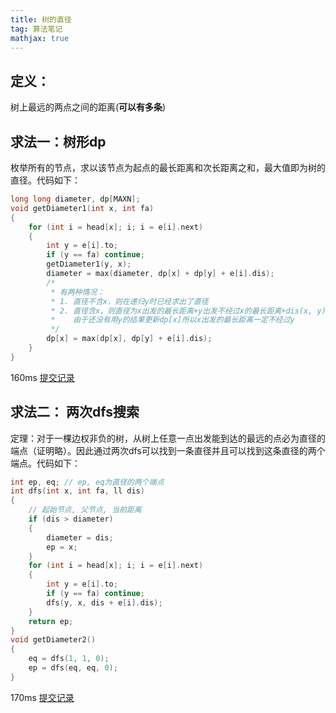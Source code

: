 ```yaml
---
title: 树的直径
tag: 算法笔记
mathjax: true
---
```

## 定义：

树上最远的两点之间的距离(**可以有多条**)

## 求法一：树形dp

枚举所有的节点，求以该节点为起点的最长距离和次长距离之和，最大值即为树的直径。代码如下：

```cpp
long long diameter, dp[MAXN];
void getDiameter1(int x, int fa)
{
    for (int i = head[x]; i; i = e[i].next)
    {
        int y = e[i].to;
        if (y == fa) continue;
        getDiameter1(y, x);
        diameter = max(diameter, dp[x] + dp[y] + e[i].dis);
        /*
         * 有两种情况：
         * 1. 直径不含x，则在递归y时已经求出了直径
         * 2. 直径含x，则直径为x出发的最长距离+y出发不经过x的最长距离+dis(x, y)
         *    由于还没有用y的结果更新dp[x]所以x出发的最长距离一定不经过y
         */
        dp[x] = max(dp[x], dp[y] + e[i].dis);
    }
}
```
160ms [提交记录](https://www.luogu.com.cn/record/147001757)

## 求法二： 两次dfs搜索
定理：对于一棵边权非负的树，从树上任意一点出发能到达的最远的点必为直径的端点（证明略）。因此通过两次dfs可以找到一条直径并且可以找到这条直径的两个端点。代码如下：
```cpp
int ep, eq; // ep, eq为直径的两个端点
int dfs(int x, int fa, ll dis)
{
    // 起始节点, 父节点, 当前距离
    if (dis > diameter)
    {
        diameter = dis;
        ep = x;
    }
    for (int i = head[x]; i; i = e[i].next)
    {
        int y = e[i].to;
        if (y == fa) continue;
        dfs(y, x, dis + e[i].dis);
    }
    return ep;
}
void getDiameter2()
{
    eq = dfs(1, 1, 0);
    ep = dfs(eq, eq, 0);
}
```
170ms [提交记录](https://www.luogu.com.cn/record/147005629)